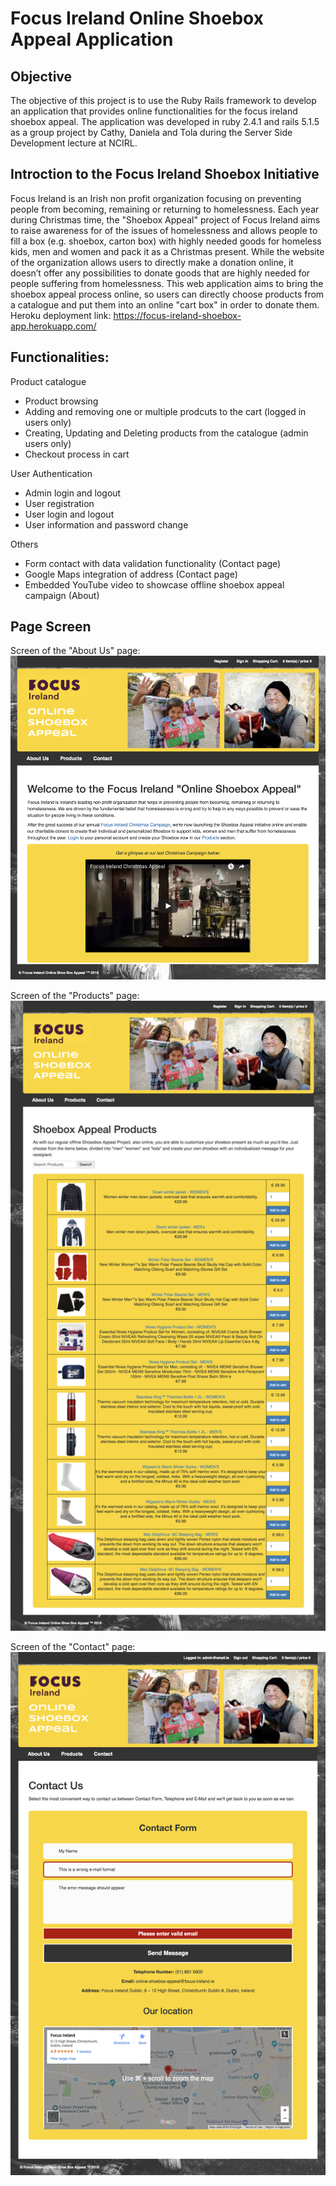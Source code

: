 # Focus Ireland Online Shoebox Appeal Application

## Objective
The objective of this project is to use the Ruby Rails framework to develop an application that provides online functionalities for the focus ireland shoebox appeal.
The application was developed in ruby 2.4.1 and rails 5.1.5 as a group project by Cathy, Daniela and Tola during the Server Side Development lecture at NCIRL. 

## Introction to the Focus Ireland Shoebox Initiative
Focus Ireland is an Irish non profit organization focusing on preventing people from becoming, remaining or returning to homelessness. Each year during Christmas time, the "Shoebox Appeal" project of Focus Ireland aims to raise awareness for of the issues of homelessness and allows people to fill a box (e.g. shoebox, carton box) with highly needed goods for homeless kids, men and women and pack it as a Christmas present.
While the website of the organization allows users to directly make a donation online, it doesn’t offer any possibilities to donate goods that are highly needed for people suffering from homelessness. 
This web application aims to bring the shoebox appeal process online, so users can directly choose products from a catalogue and put them into an online "cart box" in order to donate them.
Heroku deployment link: https://focus-ireland-shoebox-app.herokuapp.com/

## Functionalities:
Product catalogue
* Product browsing 
* Adding and removing one or multiple prodcuts to the cart (logged in users only)
* Creating, Updating and Deleting products from the catalogue (admin users only)
* Checkout process in cart

User Authentication
* Admin login and logout
* User registration 
* User login and logout
* User information and password change

Others
* Form contact with data validation functionality (Contact page)
* Google Maps integration of address (Contact page)
* Embedded YouTube video to showcase offline shoebox appeal campaign (About)


## Page Screen
Screen of the "About Us" page:
![Image Online Shoebox Appeal About Page](https://github.com/daniiielak/FocusIreland-RubyRailsProject/blob/master/app/assets/images/Page-Screens/about-us-page.png "About Page - Online Shoebox Appeal")

Screen of the "Products" page:
![Image Online Shoebox Appeal Product Page](https://github.com/daniiielak/FocusIreland-RubyRailsProject/blob/master/app/assets/images/Page-Screens/product-page.png "Products Page - Online Shoebox Appeal")


Screen of the "Contact" page:
![Image Online Shoebox Appeal Contact Page](https://github.com/daniiielak/FocusIreland-RubyRailsProject/blob/master/app/assets/images/Page-Screens/contact-us-page.png "Contact Page - Online Shoebox Appeal")

